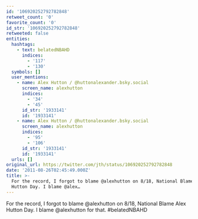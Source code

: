 ```yaml
---
id: '106920252792782848'
retweet_count: '0'
favorite_count: '0'
id_str: '106920252792782848'
retweeted: false
entities:
  hashtags:
    - text: belatedNBAHD
      indices:
        - '117'
        - '130'
  symbols: []
  user_mentions:
    - name: Alex Hutton / @huttonalexander.bsky.social
      screen_name: alexhutton
      indices:
        - '34'
        - '45'
      id_str: '1933141'
      id: '1933141'
    - name: Alex Hutton / @huttonalexander.bsky.social
      screen_name: alexhutton
      indices:
        - '95'
        - '106'
      id_str: '1933141'
      id: '1933141'
  urls: []
original_url: https://twitter.com/jth/status/106920252792782848
date: '2011-08-26T02:45:49.000Z'
title: >-
  For the record, I forgot to blame @alexhutton on 8/18, National Blame Alex
  Hutton Day. I blame @alex…
---
```


For the record, I forgot to blame @alexhutton on 8/18, National Blame Alex Hutton Day. I blame @alexhutton for that. #belatedNBAHD